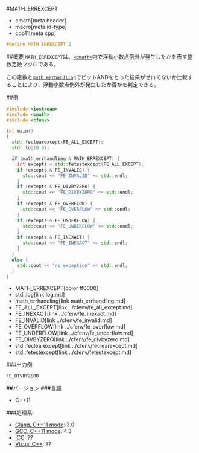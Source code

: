 #MATH_ERREXCEPT
* cmath[meta header]
* macro[meta id-type]
* cpp11[meta cpp]

```cpp
#define MATH_ERREXCEPT 2
```

##概要
`MATH_ERREXCEPT`は、[`<cmath>`](../cmath.md)内で浮動小数点例外が発生したかを表す整数定数マクロである。

この定数と[`math_errhandling`](math_errhandling.md)でビットANDをとった結果がゼロでないか比較することにより、浮動小数点例外が発生したか否かを判定できる。


##例
```cpp
#include <iostream>
#include <cmath>
#include <cfenv>

int main()
{
  std::feclearexcept(FE_ALL_EXCEPT);
  std::log(0.0);

  if (math_errhandling & MATH_ERREXCEPT) {
    int excepts = std::fetestexcept(FE_ALL_EXCEPT);
    if (excepts & FE_INVALID) {
      std::cout << "FE_INVALID" << std::endl;
    }
    if (excepts & FE_DIVBYZERO) {
      std::cout << "FE_DIVBYZERO" << std::endl;
    }
    if (excepts & FE_OVERFLOW) {
      std::cout << "FE_OVERFLOW" << std::endl;
    }
    if (excepts & FE_UNDERFLOW) {
      std::cout << "FE_UNDERFLOW" << std::endl;
    }
    if (excepts & FE_INEXACT) {
      std::cout << "FE_INEXACT" << std::endl;
    }
  }
  else {
    std::cout << "no exception" << std::endl;
  }
}
```
* MATH_ERREXCEPT[color ff0000]
* std::log[link log.md]
* math_errhandling[link math_errhandling.md]
* FE_ALL_EXCEPT[link ../cfenv/fe_all_except.md]
* FE_INEXACT[link ../cfenv/fe_inexact.md]
* FE_INVALID[link ../cfenv/fe_invalid.md]
* FE_OVERFLOW[link ../cfenv/fe_overflow.md]
* FE_UNDERFLOW[link ../cfenv/fe_underflow.md]
* FE_DIVBYZERO[link ../cfenv/fe_divbyzero.md]
* std::feclearexcept[link ../cfenv/feclearexcept.md]
* std::fetestexcept[link ../cfenv/fetestexcept.md]

###出力例
```
FE_DIVBYZERO
```


##バージョン
###言語
- C++11

###処理系
- [Clang, C++11 mode](/implementation.md#clang): 3.0
- [GCC, C++11 mode](/implementation.md#gcc): 4.3
- [ICC](/implementation.md#icc): ??
- [Visual C++](/implementation.md#visual_cpp): ??
